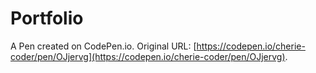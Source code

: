 # Portfolio

A Pen created on CodePen.io. Original URL: [https://codepen.io/cherie-coder/pen/OJjervg](https://codepen.io/cherie-coder/pen/OJjervg).


